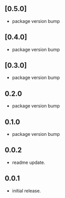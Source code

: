 ## [0.5.0]
* package version bump

## [0.4.0]
* package version bump

## [0.3.0]
* package version bump

## 0.2.0
* package version bump

## 0.1.0
* package version bump

## 0.0.2
* readme update.

## 0.0.1
* initial release.
